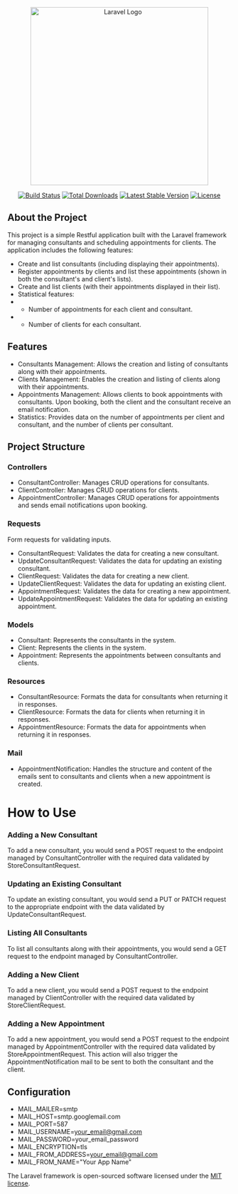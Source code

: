 <p align="center"><a href="https://laravel.com" target="_blank"><img src="https://raw.githubusercontent.com/laravel/art/master/logo-lockup/5%20SVG/2%20CMYK/1%20Full%20Color/laravel-logolockup-cmyk-red.svg" width="400" alt="Laravel Logo"></a></p>

<p align="center">
<a href="https://github.com/laravel/framework/actions"><img src="https://github.com/laravel/framework/workflows/tests/badge.svg" alt="Build Status"></a>
<a href="https://packagist.org/packages/laravel/framework"><img src="https://img.shields.io/packagist/dt/laravel/framework" alt="Total Downloads"></a>
<a href="https://packagist.org/packages/laravel/framework"><img src="https://img.shields.io/packagist/v/laravel/framework" alt="Latest Stable Version"></a>
<a href="https://packagist.org/packages/laravel/framework"><img src="https://img.shields.io/packagist/l/laravel/framework" alt="License"></a>
</p>

## About the Project

This project is a simple Restful application built with the Laravel framework for managing consultants and scheduling appointments for clients. The application includes the following features:

- Create and list consultants (including displaying their appointments).
-  Register appointments by clients and list these appointments (shown in both the consultant's and client's lists).
- Create and list clients (with their appointments displayed in their list).
- Statistical features:
- - Number of appointments for each client and consultant.
- -  Number of clients for each consultant.

## Features

- Consultants Management: Allows the creation and listing of consultants along with their appointments.
- Clients Management: Enables the creation and listing of clients along with their appointments.
- Appointments Management: Allows clients to book appointments with consultants. Upon booking, both the client and the consultant receive an email notification.
- Statistics: Provides data on the number of appointments per client and consultant, and the number of clients per consultant.

## Project Structure

### Controllers
- ConsultantController: Manages CRUD operations for consultants.
- ClientController: Manages CRUD operations for clients.
- AppointmentController: Manages CRUD operations for appointments and sends email notifications upon booking.

### Requests

Form requests for validating inputs.

-  ConsultantRequest: Validates the data for creating a new consultant.
-  UpdateConsultantRequest: Validates the data for updating an existing consultant.
-  ClientRequest: Validates the data for creating a new client.
-  UpdateClientRequest: Validates the data for updating an existing client.
-  AppointmentRequest: Validates the data for creating a new appointment.
-  UpdateAppointmentRequest: Validates the data for updating an existing appointment.

### Models

- Consultant: Represents the consultants in the system.
- Client: Represents the clients in the system.
- Appointment: Represents the appointments between consultants and clients.

### Resources

- ConsultantResource: Formats the data for consultants when returning it in responses.
- ClientResource: Formats the data for clients when returning it in responses.
- AppointmentResource: Formats the data for appointments when returning it in responses.

### Mail

- AppointmentNotification: Handles the structure and content of the emails sent to consultants and clients when a new appointment is created.

# How to Use

### Adding a New Consultant

To add a new consultant, you would send a POST request to the endpoint managed by ConsultantController with the required data validated by StoreConsultantRequest.

### Updating an Existing Consultant
To update an existing consultant, you would send a PUT or PATCH request to the appropriate endpoint with the data validated by UpdateConsultantRequest.

### Listing All Consultants
To list all consultants along with their appointments, you would send a GET request to the endpoint managed by ConsultantController.

### Adding a New Client
To add a new client, you would send a POST request to the endpoint managed by ClientController with the required data validated by StoreClientRequest.

### Adding a New Appointment
To add a new appointment, you would send a POST request to the endpoint managed by AppointmentController with the required data validated by StoreAppointmentRequest. This action will also trigger the AppointmentNotification mail to be sent to both the consultant and the client.

## Configuration
- MAIL_MAILER=smtp
- MAIL_HOST=smtp.googlemail.com
- MAIL_PORT=587
- MAIL_USERNAME=your_email@gmail.com
- MAIL_PASSWORD=your_email_password
- MAIL_ENCRYPTION=tls
- MAIL_FROM_ADDRESS=your_email@gmail.com
- MAIL_FROM_NAME="Your App Name"

The Laravel framework is open-sourced software licensed under the [MIT license](https://opensource.org/licenses/MIT).

